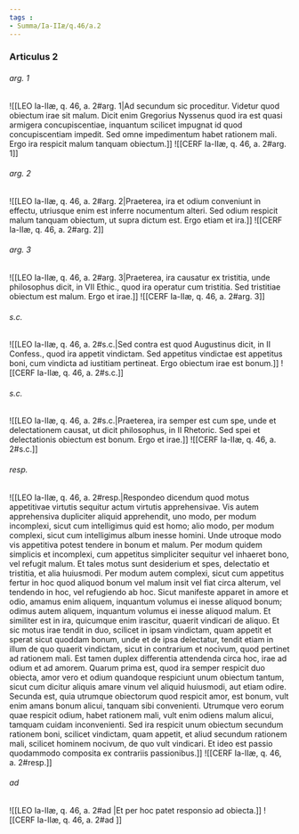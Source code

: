 ```yaml
---
tags : 
- Summa/Ia-IIæ/q.46/a.2
---
```


### Articulus 2

###### arg. 1
![[LEO Ia-IIæ, q. 46, a. 2#arg. 1|Ad secundum sic proceditur. Videtur quod obiectum irae sit malum. Dicit enim Gregorius Nyssenus quod ira est quasi armigera concupiscentiae, inquantum scilicet impugnat id quod concupiscentiam impedit. Sed omne impedimentum habet rationem mali. Ergo ira respicit malum tanquam obiectum.]]
![[CERF Ia-IIæ, q. 46, a. 2#arg. 1]]

###### arg. 2
![[LEO Ia-IIæ, q. 46, a. 2#arg. 2|Praeterea, ira et odium conveniunt in effectu, utriusque enim est inferre nocumentum alteri. Sed odium respicit malum tanquam obiectum, ut supra dictum est. Ergo etiam et ira.]]
![[CERF Ia-IIæ, q. 46, a. 2#arg. 2]]

###### arg. 3
![[LEO Ia-IIæ, q. 46, a. 2#arg. 3|Praeterea, ira causatur ex tristitia, unde philosophus dicit, in VII Ethic., quod ira operatur cum tristitia. Sed tristitiae obiectum est malum. Ergo et irae.]]
![[CERF Ia-IIæ, q. 46, a. 2#arg. 3]]

###### s.c.
![[LEO Ia-IIæ, q. 46, a. 2#s.c.|Sed contra est quod Augustinus dicit, in II Confess., quod ira appetit vindictam. Sed appetitus vindictae est appetitus boni, cum vindicta ad iustitiam pertineat. Ergo obiectum irae est bonum.]]
![[CERF Ia-IIæ, q. 46, a. 2#s.c.]]

###### s.c.
![[LEO Ia-IIæ, q. 46, a. 2#s.c.|Praeterea, ira semper est cum spe, unde et delectationem causat, ut dicit philosophus, in II Rhetoric. Sed spei et delectationis obiectum est bonum. Ergo et irae.]]
![[CERF Ia-IIæ, q. 46, a. 2#s.c.]]

###### resp.
![[LEO Ia-IIæ, q. 46, a. 2#resp.|Respondeo dicendum quod motus appetitivae virtutis sequitur actum virtutis apprehensivae. Vis autem apprehensiva dupliciter aliquid apprehendit, uno modo, per modum incomplexi, sicut cum intelligimus quid est homo; alio modo, per modum complexi, sicut cum intelligimus album inesse homini. Unde utroque modo vis appetitiva potest tendere in bonum et malum. Per modum quidem simplicis et incomplexi, cum appetitus simpliciter sequitur vel inhaeret bono, vel refugit malum. Et tales motus sunt desiderium et spes, delectatio et tristitia, et alia huiusmodi. Per modum autem complexi, sicut cum appetitus fertur in hoc quod aliquod bonum vel malum insit vel fiat circa alterum, vel tendendo in hoc, vel refugiendo ab hoc. Sicut manifeste apparet in amore et odio, amamus enim aliquem, inquantum volumus ei inesse aliquod bonum; odimus autem aliquem, inquantum volumus ei inesse aliquod malum. Et similiter est in ira, quicumque enim irascitur, quaerit vindicari de aliquo. Et sic motus irae tendit in duo, scilicet in ipsam vindictam, quam appetit et sperat sicut quoddam bonum, unde et de ipsa delectatur, tendit etiam in illum de quo quaerit vindictam, sicut in contrarium et nocivum, quod pertinet ad rationem mali. Est tamen duplex differentia attendenda circa hoc, irae ad odium et ad amorem. Quarum prima est, quod ira semper respicit duo obiecta, amor vero et odium quandoque respiciunt unum obiectum tantum, sicut cum dicitur aliquis amare vinum vel aliquid huiusmodi, aut etiam odire. Secunda est, quia utrumque obiectorum quod respicit amor, est bonum, vult enim amans bonum alicui, tanquam sibi convenienti. Utrumque vero eorum quae respicit odium, habet rationem mali, vult enim odiens malum alicui, tamquam cuidam inconvenienti. Sed ira respicit unum obiectum secundum rationem boni, scilicet vindictam, quam appetit, et aliud secundum rationem mali, scilicet hominem nocivum, de quo vult vindicari. Et ideo est passio quodammodo composita ex contrariis passionibus.]]
![[CERF Ia-IIæ, q. 46, a. 2#resp.]]

###### ad 
![[LEO Ia-IIæ, q. 46, a. 2#ad |Et per hoc patet responsio ad obiecta.]]
![[CERF Ia-IIæ, q. 46, a. 2#ad ]]

